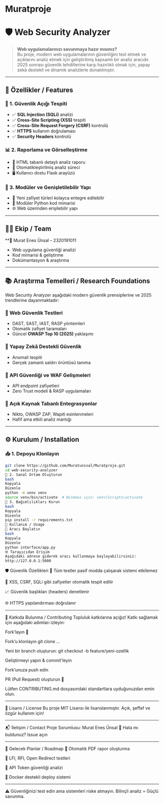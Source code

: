 # Muratproje

# 🛡️ Web Security Analyzer

> **Web uygulamalarınızı savunmaya hazır mısınız?**  
Bu proje, modern web uygulamalarının güvenliğini test etmek ve açıklarını analiz etmek için geliştirilmiş kapsamlı bir analiz aracıdır. 2025 sonrası güvenlik tehditlerine karşı hazırlıklı olmak için, yapay zekâ destekli ve dinamik analizlerle donatılmıştır.

---

## 🚀 Özellikler / Features

### 🧪 1. Güvenlik Açığı Tespiti
- ✅ **SQL Injection (SQLi)** analizi  
- ✅ **Cross-Site Scripting (XSS)** tespiti  
- ✅ **Cross-Site Request Forgery (CSRF)** kontrolü  
- ✅ **HTTPS** kullanım doğrulaması  
- ✅ **Security Headers** kontrolü  

### 📊 2. Raporlama ve Görselleştirme
- 📄 HTML tabanlı detaylı analiz raporu  
- 🧠 Otomatikleştirilmiş analiz süreci  
- 🖥️ Kullanıcı dostu Flask arayüzü  

### 🧱 3. Modüler ve Genişletilebilir Yapı
- 🔌 Yeni zafiyet türleri kolayca entegre edilebilir  
- 🧩 Modüler Python kod mimarisi  
- 🌐 Web üzerinden erişilebilir yapı  

---

## 👨‍💻 Ekip / Team

**👤 Murat Enes Ünsal – 2320191011 
- Web uygulama güvenliği analizi  
- Kod mimarisi & geliştirme  
- Dokümantasyon & araştırma  

---

## 📚 Araştırma Temelleri / Research Foundations

Web Security Analyzer aşağıdaki modern güvenlik prensiplerine ve 2025 trendlerine dayanmaktadır:

### 🔐 Web Güvenlik Testleri
- DAST, SAST, IAST, RASP yöntemleri  
- Otomatik zafiyet taramaları  
- Güncel **OWASP Top 10 (2025)** yaklaşımı  

### 🤖 Yapay Zekâ Destekli Güvenlik
- Anomali tespiti  
- Gerçek zamanlı saldırı örüntüsü tanıma  

### 📡 API Güvenliği ve WAF Gelişmeleri
- API endpoint zafiyetleri  
- Zero Trust modeli & RASP uygulamaları  

### 🧪 Açık Kaynak Tabanlı Entegrasyonlar
- Nikto, OWASP ZAP, Wapiti esinlenmeleri  
- Hafif ama etkili analiz mantığı  

---

## ⚙️ Kurulum / Installation

### 📥 1. Depoyu Klonlayın
```bash
git clone https://github.com/Muratunssal/Muratproje.git
cd web-security-analyzer
🧪 2. Sanal Ortam Oluşturun
bash
Kopyala
Düzenle
python -m venv venv
source venv/bin/activate  # Windows için: venv\Scripts\activate
🧰 3. Bağımlılıkları Kurun
bash
Kopyala
Düzenle
pip install -r requirements.txt
🧪 Kullanım / Usage
🚦 Aracı Başlatın
bash
Kopyala
Düzenle
python interface/app.py
🌐 Tarayıcıdan Erişim
Aşağıdaki adrese giderek aracı kullanmaya başlayabilirsiniz:
http://127.0.0.1:5000
```

🛡️ Güvenlik Özellikleri
🔐 Tüm testler pasif modda çalışarak sistemi etkilemez

🛑 XSS, CSRF, SQLi gibi zafiyetler otomatik tespit edilir

📈 Güvenlik başlıkları (headers) denetlenir

🌐 HTTPS yapılandırması doğrulanır

---

🤝 Katkıda Bulunma / Contributing
Topluluk katkılarına açığız! Katkı sağlamak için aşağıdaki adımları izleyin:

Fork’layın 🍴

Fork’u klonlayın git clone ...

Yeni bir branch oluşturun: git checkout -b feature/yeni-ozellik

Geliştirmeyi yapın & commit'leyin

Fork’unuza push edin

PR (Pull Request) oluşturun 🧩

Lütfen CONTRIBUTING.md dosyasındaki standartlara uyduğunuzdan emin olun.

---

📜 Lisans / License
Bu proje MIT Lisansı ile lisanslanmıştır.
Açık, şeffaf ve özgür kullanım için!

---

📬 İletişim / Contact
Proje Sorumlusu: Murat Enes Ünsal
🔗 Hata mı buldunuz? Issue açın

---

📌 Gelecek Planlar / Roadmap
📑 Otomatik PDF rapor oluşturma

📂 LFI, RFI, Open Redirect testleri

🧪 API Token güvenliği analizi

🐳 Docker destekli deploy sistemi

---

⚠️ Güvenliğinizi test edin ama sistemleri riske atmayın.
Bilinçli analiz = Güçlü savunma.
